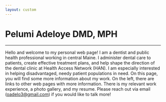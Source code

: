 ```yaml
---
layout: custom
---
```


<!--
Text can be **bold**, _italic_, or ~~strikethrough~~.
-->
<!-- [Link to another page](./another-page.html).
-->

<!-- # Short Biography
-->


# Pelumi Adeloye DMD, MPH
---
Hello and welcome to my personal web page!  I am a dentist and public health professional working in central Maine.  I administer dental care to patients, create effective treatment plans, and help shape the direction of the dental clinic at Health Access Network (HAN).  I am especially interested in helping disadvantaged, needy patient populations in need.  On this page, you will find some more information about my work.  On the left, there are links to other web pages with more information.  There is my relevant work experience, a photo gallery, and my resume.  Please reach out via email (oadelo3@gmail.com) if you would like to talk more!


<!-- ![image info](./pictures/substation_electricity.jpg)
-->
